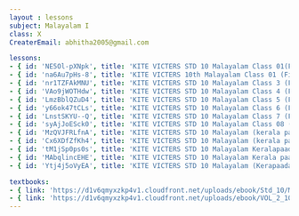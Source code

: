 ```yaml
--- 
layout : lessons 
subject: Malayalam I
class: X
CreaterEmail: abhitha2005@gmail.com

lessons: 
- { id: 'NE5Ol-pXNpk', title: 'KITE VICTERS STD 10 Malayalam Class 01(First Bell-ഫസ്റ്റ് ബെല്‍)' }
- { id: 'na6Au7pHs-8', title: 'KITE VICTERS 10th Malayalam Class 01 (First Bell-ഫസ്റ്റ് ബെല്‍)' }
- { id: 'nr1TZFAkMNU', title: 'KITE VICTERS STD 10 Malayalam Class 3 (First Bell-ഫസ്റ്റ് ബെല്‍)' }
- { id: 'VAo9jWOTHdw', title: 'KITE VICTERS STD 10 Malayalam Class 4 (First Bell-ഫസ്റ്റ് ബെല്‍)' }
- { id: 'LmzBblQZuD4', title: 'KITE VICTERS STD 10 Malayalam Class 5 (First Bell-ഫസ്റ്റ് ബെല്‍)' }
- { id: 'y66ok47tCLs', title: 'KITE VICTERS STD 10 Malayalam Class 6 (First Bell-ഫസ്റ്റ് ബെല്‍)' }
- { id: 'LnstSKYU--Q', title: 'KITE VICTERS STD 10 Malayalam Class 7 (First Bell-ഫസ്റ്റ് ബെല്‍)' }
- { id: 'syAjJoESck0', title: 'KITE VICTERS STD 10 Malayalam Class 08 (First Bell-ഫസ്റ്റ് ബെല്‍)' }
- { id: 'MzQVJFRLfnA', title: 'KITE VICTERS STD 10 Malayalam (kerala paadaavali) Class 09 (First Bell-ഫസ്റ്റ് ബെല്‍)' }
- { id: 'Cx6XDfZfKh4', title: 'KITE VICTERS STD 10 Malayalam (kerala paadaavali) Class 10 (First Bell-ഫസ്റ്റ് ബെല്‍)' }
- { id: 'tM1jSp0ps0s', title: 'KITE VICTERS STD 10 Malayalam Keralapaadavali Class 11 (First Bell-ഫസ്റ്റ് ബെല്‍)' }
- { id: 'MAbqlincEHE', title: 'KITE VICTERS STD 10 Malayalam Kerala paadavali Class 12 (First Bell-ഫസ്റ്റ് ബെല്‍)' }
- { id: 'Ytj4j5oVyEA', title: 'KITE VICTERS STD 10 Malayalam (Kerapaadavali) Class 13 (First Bell-ഫസ്റ്റ് ബെല്‍)' }

textbooks:
- { link: 'https://d1v6qmyxzkp4v1.cloudfront.net/uploads/ebook/Std_10/MalayalamAT_1/MalayalamAT_1.pdf', title: 'Malayalam I Part -1' , medium: 'Malayalam' }
- { link: 'https://d1v6qmyxzkp4v1.cloudfront.net/uploads/ebook/VOL_2_10/Malayalam_AT_Malayalam_2/Malayalam_AT_Malayalam_2.pdf', title: 'Malayalam I Part -2' , medium: 'Malayalam' }
--- 
```

